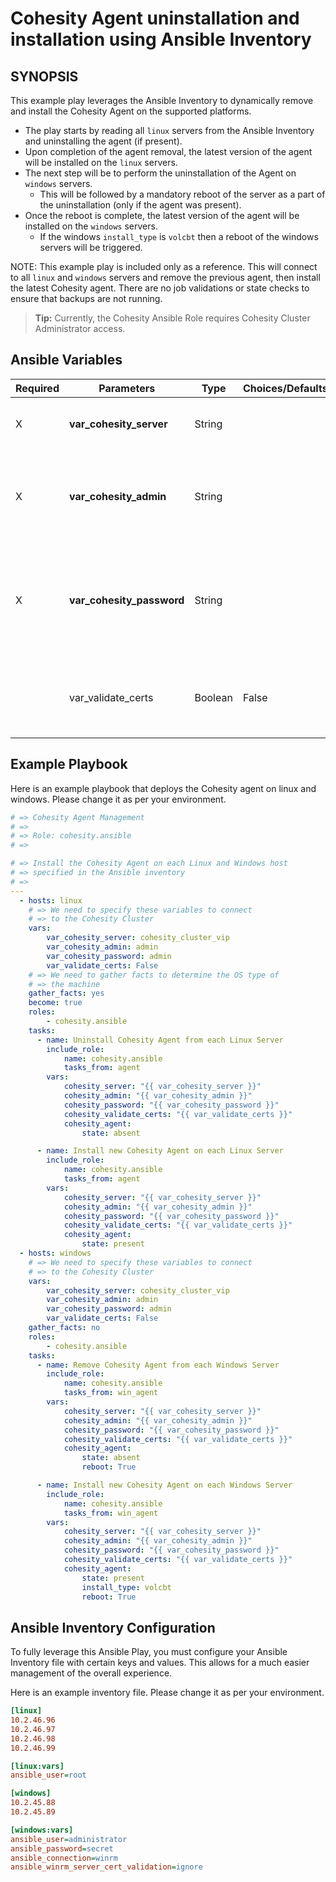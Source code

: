 # Cohesity Agent uninstallation and installation using Ansible Inventory

## SYNOPSIS
This example play leverages the Ansible Inventory to dynamically remove and install the Cohesity Agent on the supported platforms.
- The play starts by reading all `linux` servers from the Ansible Inventory and uninstalling the agent (if present).
- Upon completion of the agent removal, the latest version of the agent will be installed on the `linux` servers.
- The next step will be to perform the uninstallation of the Agent on `windows` servers.
  - This will be followed by a mandatory reboot of the server as a part of the uninstallation (only if the agent was present).
- Once the reboot is complete, the latest version of the agent will be installed on the `windows` servers.
  - If the windows `install_type` is `volcbt` then a reboot of the windows servers will be triggered.

NOTE: This example play is included only as a reference. This will connect to all `linux` and `windows` servers and remove the previous agent, then install the latest Cohesity agent. There are no job validations or state checks to ensure that backups are not running.

> **Tip:**  Currently, the Cohesity Ansible Role requires Cohesity Cluster Administrator access.

## Ansible Variables

| Required | Parameters | Type | Choices/Defaults | Comments |
| --- | --- | --- | --- | --- |
| X | **var_cohesity_server** | String | | IP or FQDN for the Cohesity Cluster |
| X | **var_cohesity_admin** | String | | Username with which Ansible will connect to the Cohesity Cluster |
| X | **var_cohesity_password** | String | | Password belonging to the selected Username.  This parameter will not be logged. |
|   | var_validate_certs | Boolean | False | Switch determines if SSL Validation should be enabled. |

## Example Playbook

Here is an example playbook that deploys the Cohesity agent on linux and windows. Please change it as per your environment.

```yaml
# => Cohesity Agent Management
# =>
# => Role: cohesity.ansible
# =>

# => Install the Cohesity Agent on each Linux and Windows host
# => specified in the Ansible inventory
# =>
---
  - hosts: linux
    # => We need to specify these variables to connect
    # => to the Cohesity Cluster
    vars:
        var_cohesity_server: cohesity_cluster_vip
        var_cohesity_admin: admin
        var_cohesity_password: admin
        var_validate_certs: False
    # => We need to gather facts to determine the OS type of
    # => the machine
    gather_facts: yes
    become: true
    roles:
        - cohesity.ansible
    tasks:
      - name: Uninstall Cohesity Agent from each Linux Server
        include_role:
            name: cohesity.ansible
            tasks_from: agent
        vars:
            cohesity_server: "{{ var_cohesity_server }}"
            cohesity_admin: "{{ var_cohesity_admin }}"
            cohesity_password: "{{ var_cohesity_password }}"
            cohesity_validate_certs: "{{ var_validate_certs }}"
            cohesity_agent:
                state: absent

      - name: Install new Cohesity Agent on each Linux Server
        include_role:
            name: cohesity.ansible
            tasks_from: agent
        vars:
            cohesity_server: "{{ var_cohesity_server }}"
            cohesity_admin: "{{ var_cohesity_admin }}"
            cohesity_password: "{{ var_cohesity_password }}"
            cohesity_validate_certs: "{{ var_validate_certs }}"
            cohesity_agent:
                state: present
  - hosts: windows
    # => We need to specify these variables to connect
    # => to the Cohesity Cluster
    vars:
        var_cohesity_server: cohesity_cluster_vip
        var_cohesity_admin: admin
        var_cohesity_password: admin
        var_validate_certs: False
    gather_facts: no
    roles:
        - cohesity.ansible
    tasks:
      - name: Remove Cohesity Agent from each Windows Server
        include_role:
            name: cohesity.ansible
            tasks_from: win_agent
        vars:
            cohesity_server: "{{ var_cohesity_server }}"
            cohesity_admin: "{{ var_cohesity_admin }}"
            cohesity_password: "{{ var_cohesity_password }}"
            cohesity_validate_certs: "{{ var_validate_certs }}"
            cohesity_agent:
                state: absent
                reboot: True

      - name: Install new Cohesity Agent on each Windows Server
        include_role:
            name: cohesity.ansible
            tasks_from: win_agent
        vars:
            cohesity_server: "{{ var_cohesity_server }}"
            cohesity_admin: "{{ var_cohesity_admin }}"
            cohesity_password: "{{ var_cohesity_password }}"
            cohesity_validate_certs: "{{ var_validate_certs }}"
            cohesity_agent:
                state: present
                install_type: volcbt
                reboot: True
```

## Ansible Inventory Configuration

To fully leverage this Ansible Play, you must configure your Ansible Inventory file with certain keys and values. This allows for a much easier management of the overall experience.

Here is an example inventory file. Please change it as per your environment.
```ini
[linux]
10.2.46.96
10.2.46.97
10.2.46.98
10.2.46.99

[linux:vars]
ansible_user=root

[windows]
10.2.45.88
10.2.45.89

[windows:vars]
ansible_user=administrator
ansible_password=secret
ansible_connection=winrm
ansible_winrm_server_cert_validation=ignore
```
